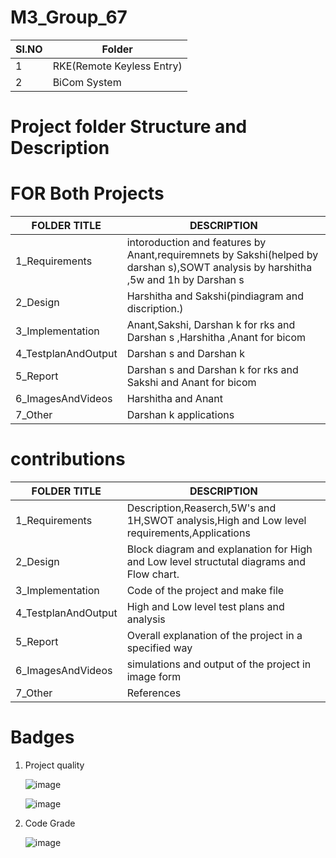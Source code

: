 # M3_Group_67

| Sl.NO | Folder |
| ------------- | ------------- |
| 1 | 	RKE(Remote Keyless Entry) |
|2	| BiCom System  |


# Project folder Structure and Description
# FOR Both Projects

| FOLDER TITLE  | DESCRIPTION |
| ------------- | ------------- |
|  1_Requirements | intoroduction and features by Anant,requiremnets by Sakshi(helped by darshan s),SOWT analysis by harshitha ,5w and 1h by Darshan s |
|  2_Design   |  Harshitha and Sakshi(pindiagram and discription.)|
|  3_Implementation | Anant,Sakshi, Darshan k for rks and Darshan s ,Harshitha ,Anant for bicom  | 
| 4_TestplanAndOutput | Darshan s and Darshan k |
| 5_Report | Darshan s and Darshan k for rks and Sakshi and Anant for bicom |
| 6_ImagesAndVideos | Harshitha and Anant |
| 7_Other | Darshan k applications  |
 
 # contributions
 
| FOLDER TITLE  | DESCRIPTION |
| ------------- | ------------- |
|  1_Requirements | Description,Reaserch,5W's and 1H,SWOT analysis,High and Low level requirements,Applications |
|  2_Design   |  Block diagram and explanation for High and Low level structutal diagrams and Flow chart.|
|  3_Implementation | Code of the project and make file | 
| 4_TestplanAndOutput | High and Low level test plans and analysis |
| 5_Report | Overall explanation of the project in a specified way |
| 6_ImagesAndVideos | simulations and output of the project in image form |
| 7_Other | References |
 
 # Badges
 
1) Project quality 

      ![image](https://user-images.githubusercontent.com/98837660/157996907-4f57b1e1-204b-4d22-b072-88481d1ec189.png)

      ![image](https://user-images.githubusercontent.com/98837660/157997060-bba5021a-0159-4d38-84ad-2733a0b54d2f.png)

3) Code Grade 

      ![image](https://user-images.githubusercontent.com/98837660/157996933-416aa607-82c0-4cfb-9a60-c690ac6f2690.png)

